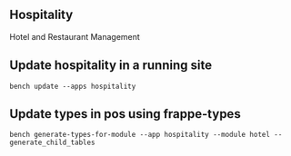 ## Hospitality

Hotel and Restaurant Management



## Update hospitality in a running site
```
bench update --apps hospitality
```
## Update types in pos using frappe-types
```
bench generate-types-for-module --app hospitality --module hotel --generate_child_tables
```

